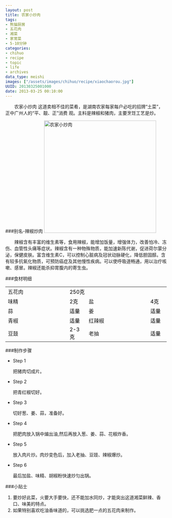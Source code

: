 ```yaml
--- 
layout: post
title: 农家小炒肉
tags: 
- 熊猫厨房
- 五花肉
- 湘菜
- 家常菜
- 5-10分钟
categories:
- chihuo
- recipe
- topic
- life
- archives
data_type: meishi
images: ["/assets/images/chihuo/recipe/xiaochaorou.jpg"]
UUID: 20130325001000
date: 2013-03-25 00:10:00
---
```


　　农家小炒肉 这道卖相不佳的菜肴，是湖南农家每家每户必吃的招牌“土菜”，正中广州人的“平、靓、正”消费 观。主料是辣椒和猪肉，主要烹饪工艺是炒。

###别名-辣椒炒肉
<a href="{{site.static_url}}/assets/images/chihuo/recipe/xiaochaorou.jpg" alt="农家小炒肉" rel="prettyPhoto[{{page.UUID}}]">
<img src="{{site.static_url}}/assets/images/chihuo/recipe/xiaochaorou.jpg" width="350px" class="img-center" alt="农家小炒肉" ></img>
</a>

　　辣椒含有丰富的维生素等，食用辣椒，能增加饭量，增强体力，改善怕冷、冻伤、血管性头痛等症状。辣椒含有一种物殊物质，能加速新陈代谢，促进荷尔蒙分泌，保健皮肤。富含维生素C，可以控制心脏病及冠状动脉硬化，降低胆固醇。含有较多抗氧化物质，可预防癌症及其他慢性疾病。可以使呼吸道畅通，用以治疗咳嗽、感冒。辣椒还能杀抑胃腹内的寄生虫。

###食材明细
<table>
  <tbody>
  <tr>
    <td style="width:220px;">五花肉</td>
    <td colspan=3 style="width:50px;margin-right: 0px;color:#000000;">250克</td>
  </tr>
  <tr>
    <td style="width:220px">味精</td>
    <td style="width:50px;margin-right: 0px;color:#000;">2克</td>
    <td style="width:220px">盐</td>
    <td style="width:50px;margin-right: 0px;color:#000;">4克</td>
  </tr>
  <tr>
    <td style="width:220px">蒜</td>
    <td style="width:50px;margin-right: 0px;color:#000;">适量</td>
    <td style="width:220px">姜</td>
    <td style="width:50px;margin-right: 0px;color:#000;">适量</td>
  </tr>
  <tr>
    <td style="width:220px">青椒</td>
    <td style="width:50px;margin-right: 0px;color:#000;">适量</td>
    <td style="width:220px">红辣椒</td>
    <td style="width:50px;margin-right: 0px;color:#000;">适量</td>
  </tr>

  <tr>
    <td style="width:220px">豆鼓</td>
    <td style="width:50px;margin-right: 0px;color:#000;">2-3克</td>
    <td style="width:220px">老抽</td>
    <td style="width:50px;margin-right: 0px;color:#000;">适量</td>
  </tr>
</table>

###制作步骤
<div class="module method-related-notes">
   <div class="content-item tab-content current method-tab-content">
     <ul><li class="methods">
        <span class="step">Step 1</span>
        <p class="desc">
        把猪肉切成片。
        </p>
     </li>
     <li class="methods">
        <span class="step">Step 2</span>
        <p class="desc">
        把青红椒切好。 
        </p>
    </li><!-- // .methods -->
    <li class="methods">
      <span class="step">Step 3</span>
      <p class="desc">
      切好葱、姜、蒜，准备好。
      </p>
   </li><!-- // .methods -->
   <li class="methods">
   <span class="step">Step 4</span>
   <p class="desc">
   把肥肉放入锅中煸出油,然后再放入葱、姜、蒜、花椒炸香。
   </p>
   </li>
   <li class="methods">
   <span class="step">Step 5</span>
   <p class="desc">
   放入肉片炒。肉炒变色后，加入老抽、豆豉、辣椒爆炒。
   </p>
   </li>
   <li class="methods">
   <span class="step">Step 6</span>
   <p class="desc">
    最后加盐、味精、胡椒粉快速炒匀出锅。
   </p>
   </li>
   </ul>
   </div><!-- // .content-item -->
</div>

###小贴士
<ol>
<li>要炒好此菜，火要大手要快，还不能加水同炒，才能突出这道湘菜鲜辣、香口、味美的特点。</li>
<li>如果特别喜欢吃油香味道的，可以挑选肥一点的五花肉来制作。</li>
</ol>
